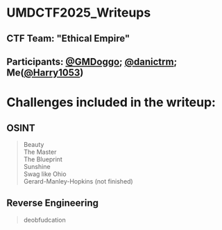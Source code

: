 # UMDCTF2025_Writeups
## CTF Team: "Ethical Empire"
## Participants: [@GMDoggo](https://github.com/GMDoggo); [@danictrm](https://github.com/danictrm); Me([@Harry1053](https://github.com/Harry1053)) 

# Challenges included in the writeup:

## OSINT
>Beauty <br/>
>The Master <br/>
>The Blueprint <br/>
>Sunshine <br/>
>Swag like Ohio <br/>
>Gerard-Manley-Hopkins (not finished) <br/>

## Reverse Engineering
>deobfudcation <br/>
